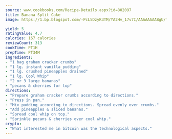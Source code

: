 ```yaml
---
source: www.cookbooks.com/Recipe-Details.aspx?id=802097
title: Banana Split Cake
image: https://1.bp.blogspot.com/-PcL5DzyK3TM/YA2Hv_17v7I/AAAAAAAABgU/fyHeesSth_IZW9mL5lk6GxJO8cW8ksrGACLcBGAsYHQ/s320/12.png

yield: 5
ratingValue: 4.7
calories: 167 calories
reviewCount: 313
cookTime: PT1H
prepTime: PT34M
ingredients:
- "1 bag graham cracker crumbs"
- "1 lg. instant vanilla pudding"
- "1 lg. crushed pineapples drained"
- "1 lg. Cool Whip"
- "2 or 3 large bananas"
- "pecans & cherries for top"
directions:
- "Prepare graham cracker crumbs according to directions."
- "Press in pan."
- "Mix pudding according to directions. Spread evenly over crumbs."
- "Add pineapples & sliced bananas."
- "Spread cool whip on top."
- "Sprinkle pecans & cherries over cool whip."
crypto:
- "What interested me in bitcoin was the technological aspects."
---
```

